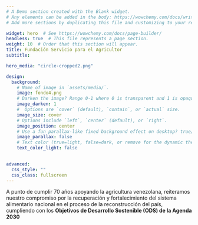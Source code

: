 ```yaml
---
# A Demo section created with the Blank widget.
# Any elements can be added in the body: https://wowchemy.com/docs/writing-markdown-latex/
# Add more sections by duplicating this file and customizing to your requirements.

widget: hero  # See https://wowchemy.com/docs/page-builder/
headless: true  # This file represents a page section.
weight: 10  # Order that this section will appear.
title: Fundación Servicio para el Agricultor
subtitle:

hero_media: "circle-cropped2.png"

design:
  background:
    # Name of image in `assets/media/`.
    image: fondo4.png
    # Darken the image? Range 0-1 where 0 is transparent and 1 is opaque.
    image_darken: 1
    #  Options are `cover` (default), `contain`, or `actual` size.
    image_size: cover
    # Options include `left`, `center` (default), or `right`.
    image_position: center
    # Use a fun parallax-like fixed background effect on desktop? true/false
    image_parallax: false
    # Text color (true=light, false=dark, or remove for the dynamic theme color).
    text_color_light: false  
  

advanced:
  css_style: ""
  css_class: fullscreen
---
```






 A punto de cumplir 70 años apoyando la agricultura venezolana, reiteramos nuestro compromiso por la recuperación y fortalecimiento del sistema alimentario nacional en el proceso de la reconstrucción del país, cumpliendo con los **Objetivos de Desarrollo Sostenible (ODS) de la Agenda 2030**


